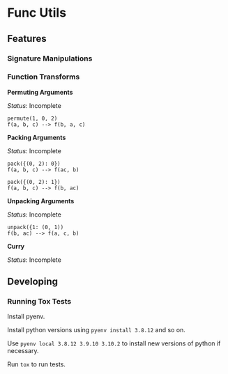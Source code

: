 # Func Utils



## Features

### Signature Manipulations

### Function Transforms

**Permuting Arguments**

*Status*: Incomplete
```
permute(1, 0, 2)
f(a, b, c) --> f(b, a, c)
```

**Packing Arguments**

*Status*: Incomplete
```
pack({(0, 2): 0})
f(a, b, c) --> f(ac, b)
```

```
pack({(0, 2): 1})
f(a, b, c) --> f(b, ac)
```

**Unpacking Arguments**

*Status*: Incomplete

```
unpack({1: (0, 1))
f(b, ac) --> f(a, c, b)
```

**Curry**

*Status*: Incomplete

## Developing

### Running Tox Tests

Install pyenv. 

Install python versions using `pyenv install 3.8.12` and so on.

Use `pyenv local 3.8.12 3.9.10 3.10.2` to install new versions of python if necessary.

Run `tox` to run tests.

